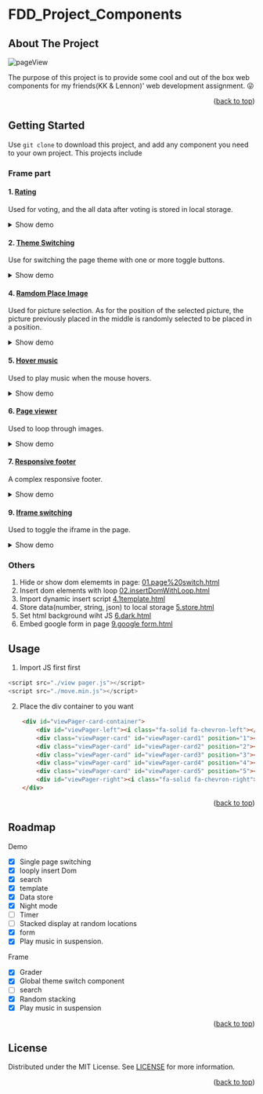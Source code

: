 # FDD_Project_Components

<!-- ABOUT THE PROJECT -->

## About The Project

![pageView](https://github.com/yuenci/FDD_Project_Components/blob/main/demoImage/ImageViewer.gif)

The purpose of this project is to provide some cool  and out of the box web components  for my friends(KK & Lennon)' web development assignment. 😜

<p align="right">(<a href="#readme-top">back to top</a>)</p>

<!-- GETTING STARTED -->

## Getting Started

Use `git clone` to download this project, and add any component you need to your own project.
This projects include

### Frame part

#### 1. [Rating](https://github.com/yuenci/FDD_Project_Components/tree/main/Frame/1.%20Rating%20component)

Used for voting, and the all data after voting is stored in local storage.

<details><summary>Show demo</summary>

![image](https://github.com/yuenci/FDD_Project_Components/blob/main/demoImage/rating.gif)

</details>

#### 2. [Theme Switching](https://github.com/yuenci/FDD_Project_Components/tree/main/Frame/2.%20Set%20theme)

Use for switching the page theme with one or more toggle buttons.

<details><summary>Show demo</summary>

![image](https://github.com/yuenci/FDD_Project_Components/blob/main/demoImage/themeSwitching.gif)

</details>

#### 4. [Ramdom Place Image](https://github.com/yuenci/FDD_Project_Components/tree/main/Frame/4.%20Random%20cards)

Used for picture selection. As for the position of the selected picture, the picture previously placed in the middle is randomly selected to be placed in a position.

<details><summary>Show demo</summary>

![image](https://github.com/yuenci/FDD_Project_Components/blob/main/demoImage/randomPlace.gif)

</details>

#### 5. [Hover music](https://github.com/yuenci/FDD_Project_Components/tree/main/Frame/5.%20hover%20music)

Used to play music when the mouse hovers.

<details><summary>Show demo</summary>

![image](https://github.com/yuenci/FDD_Project_Components/blob/main/demoImage/HoverMusic.gif)

</details>

#### 6. [Page viewer](https://github.com/yuenci/FDD_Project_Components/tree/main/Frame/6.%20ViewPager)

Used to loop through images.

<details><summary>Show demo</summary>

![image](https://github.com/yuenci/FDD_Project_Components/blob/main/demoImage/ImageViewer.gif)

</details>

#### 7. [Responsive footer](https://github.com/yuenci/FDD_Project_Components/tree/main/Frame/7.footer)

A complex responsive footer.

<details><summary>Show demo</summary>

![image](https://github.com/yuenci/FDD_Project_Components/blob/main/demoImage/ResponsiveFood.gif)

</details>

#### 9. [Iframe switching](https://github.com/yuenci/FDD_Project_Components/tree/main/Frame/9.iframe)

Used to toggle the iframe in the page.

<details><summary>Show demo</summary>

![image](https://github.com/yuenci/FDD_Project_Components/blob/main/demoImage/frameSwitching.gif)

</details>

### Others

1. Hide or show dom elememts in page: [01.page%20switch.html](https://github.com/yuenci/FDD_Project_Components/blob/main/01.page%20switch.html)
2. Insert dom elements with loop [02.insertDomWithLoop.html](https://github.com/yuenci/FDD_Project_Components/blob/main/02.insertDomWithLoop.html)
3. Import dynamic insert script [4.1template.html](https://github.com/yuenci/FDD_Project_Components/blob/main/4.1template.html)
4. Store data(number, string, json) to local storage [5.store.html](https://github.com/yuenci/FDD_Project_Components/blob/main/5.store.html)
5. Set html background wiht JS [6.dark.html](https://github.com/yuenci/FDD_Project_Components/blob/main/6.dark.html)
6. Embed google form in page [9.google form.html](https://github.com/yuenci/FDD_Project_Components/blob/main/9.google%20form.html)


<!-- USAGE EXAMPLES -->

## Usage

1. Import JS first first

```javascript
<script src="./view pager.js"></script>
<script src="./move.min.js"></script>
```

2. Place the div container to you want

```Html
    <div id="viewPager-card-container">
        <div id="viewPager-left"><i class="fa-solid fa-chevron-left"></i></div>
        <div class="viewPager-card" id="viewPager-card1" position="1"><img src="./image/1.png" alt=""></div>
        <div class="viewPager-card" id="viewPager-card2" position="2"><img src="./image/2.png" alt=""></div>
        <div class="viewPager-card" id="viewPager-card3" position="3"><img src="./image/3.png" alt=""></div>
        <div class="viewPager-card" id="viewPager-card4" position="4"><img src="./image/4.png" alt=""></div>
        <div class="viewPager-card" id="viewPager-card5" position="5"><img src="./image/5.png" alt=""></div>
        <div id="viewPager-right"><i class="fa-solid fa-chevron-right"></i></div>
    </div>
```

<p align="right">(<a href="#readme-top">back to top</a>)</p>

<!-- ROADMAP -->

## Roadmap

Demo

- [X] Single page switching
- [X] looply insert Dom
- [X] search
- [X] template
- [X] Data store
- [X] Night mode
- [ ] Timer
- [ ] Stacked display at random locations
- [X] form
- [X] Play music in suspension.

Frame

- [X] Grader
- [X] Global theme switch component
- [ ] search
- [X] Random stacking
- [X] Play music in suspension

<p align="right">(<a href="#readme-top">back to top</a>)</p>

<!-- LICENSE -->

## License

Distributed under the MIT License. See [LICENSE](./LICENSE) for more information.

<p align="right">(<a href="#readme-top">back to top</a>)</p>
